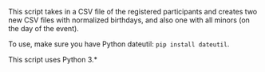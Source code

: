 This script takes in a CSV file of the registered participants and creates two new CSV files with normalized birthdays, and also one with all minors (on the day of the event). 

To use, make sure you have Python dateutil: `pip install dateutil`.

This script uses Python 3.*
